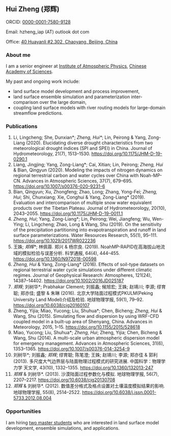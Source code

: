 ## Hui Zheng (郑辉)

ORCID: [0000-0001-7580-9128](https://orcid.org/0000-0001-7580-9128)

Email: hzheng_iap (AT) outlook dot com

Office: [40 Huayanli #2.302, Chaoyang, Beijing, China](https://cn.bing.com/maps?osid=56f8695e-60ef-4ab5-b54a-18b903d45212&cp=39.977182~116.391812&lvl=14&v=2&sV=2&form=S00027)

### About me

I am a senior engineer at [Institute of Atmospheric Physics](http://www.iap.cas.cn/), [Chinese Academy of Sciences](http://www.cas.cn/).

My past and ongoing work include:
- land surface model development and process improvement,
- land surface ensemble simulation and parameterization inter-comparison over the large domain,
- coupling land surface models with river routing models for large-domain streamflow predictions.

### Publications

1. Li, Lingcheng; She, Dunxian\*; *Zheng, Hui\**; Lin, Peirong & Yang, Zong-Liang (2020). Elucidating diverse drought characteristics from two meteorological drought indices (SPI and SPEI) in China. Journal of Hydrometeorology, 21(7), 1513–1530. <https://doi.org/10.1175/JHM-D-19-0290.1>
1. Liang, Jingjing; Yang, Zong-Liang\*; Cai, Xitian; Lin, Peirong; *Zheng, Hui* & Bian, Qingyun (2020). Modeling the impacts of nitrogen dynamics on regional terrestrial carbon and water cycles over China with Noah-MP-CN. Advances in Atmospheric Sciences, 37(7), 679–695. <https://doi.org/10.1007/s00376-020-9231-6>
1. Bian, Qingyun; Xu, Zhongfeng; Zhao, Long; Zhang, Yong-Fei; *Zheng, Hui*; Shi, Chunxiang; Xie, Conghui & Yang, Zong-Liang\* (2019). Evaluation and intercomparison of multiple snow water equivalent products over the Tibetan Plateau. Journal of Hydrometeorology, 20(10), 2043–2055. <https://doi.org/10.1175/JHM-D-19-0011.1>
1. *Zheng, Hui*; Yang, Zong-Liang\*; Lin, Peirong; Wei, Jiangfeng; Wu, Wen-Ying; Li, Lingcheng; Zhao, Long & Wang, Shu (2019). On the sensitivity of the precipitation partitioning into evapotranspiration and runoff in land surface parameterizations. Water Resources Research, 55(1), 95–111. <https://doi.org/10.1029/2017WR022236>
1. 王姝; *郑辉\**; 林佩蓉. 郑兴 & 杨宗良. (2019). NoahMP-RAPID在高海拔山地流域的模拟检验与误差分析. 科学通报, 64(4), 444–455. <https://doi.org/10.1360/N972018-00598>
1. *Zheng, Hui* & Yang, Zong-Liang\* (2016). Effects of soil-type datasets on regional terrestrial water cycle simulations under different climatic regimes. Journal of Geophysical Research: Atmospheres, 121(24), 14387–14402. <https://doi.org/10.1002/2016JD025187>
1. *郑辉*; 刘树华\*; Prabhakar Clement; 刘振鑫; 候旭宏; 王姝; 赵靖川; 李源; 缪育聪; 郑亦佳; 盛黎 & 朱琳 (2016). 北京大学陆面过程模式PKULM(Peking University Land Model)介绍及检验. 地球物理学报, 59(1), 79–92. <https://doi.org/10.6038/cjg20160107>
1. Zheng, Yijia; Miao, Yucong; Liu, Shuhua\*; Chen, Bicheng; *Zheng, Hui* & Wang, Shu (2015). Simulating flow and dispersion by using WRF-CFD coupled model in a built-up area of Shenyang, China. Advances in Meteorology, 2015, 1–15. <https://doi.org/10.1155/2015/528618>
1. Miao, Yucong; Liu, Shuhua\*; *Zheng, Hui*; Zheng, Yijia; Chen, Bicheng & Wang, Shu (2014). A multi-scale urban atmospheric dispersion model for emergency management. Advances in Atmospheric Sciences, 31(6), 1353–1365. <https://doi.org/10.1007/s00376-014-3254-9>
1. 刘树华\*; 刘振鑫; *郑辉*; 缪育聪; 陈笔澄; 王姝; 赵靖川; 李源; 郑亦佳 & 郭利 (2013). 多尺度大气边界层与陆面物理过程模式的研究进展. 中国科学：物理学 力学 天文学, 43(10), 1332–1355. <https://doi.org/10.1360/132013-247>
1. *郑辉* & 刘树华\*. (2013). 沙漠陆面过程参数化与模拟. 地球物理学报, 56(7), 2207–2217. <https://doi.org/10.6038/cjg20130708>
1. *郑辉* & 刘树华\*. (2012). 数值差分格式及格点设置对土壤温度模拟结果的影响. 地球物理学报, 55(8), 2514–2522. <https://doi.org/10.6038/j.issn.0001-5733.2012.08.004>

### Opportunities

I am hiring [two master students](http://www.iap.cas.cn/gb/yjsjy_165427/dsjs) who are interested in land surface model development, ensemble simulations, and applications.
